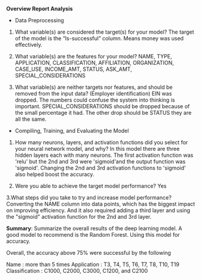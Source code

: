 ﻿
**Overview Report Analysis**

  * Data Preprocessing
    
1. What variable(s) are considered the target(s) for your model?
The target of the model is the “Is-successful” column. Means money was used effectively.  
2. What variable(s) are the features for your model?
NAME, TYPE, APPLICATION, CLASSIFICATION, AFFILIATION, ORGANIZATION, CASE_USE, INCOME_AMT, STATUS, ASK_AMT, SPECIAL_CONSIDERATIONS

 3. What variable(s) are neither targets nor features, and should be removed from the input data? (Employer identification) EIN was dropped. The numbers could confuse the system into thinking is important. SPECIAL_CONSIDERATIONS should be dropped because of the small percentage it had. The other drop should be STATUS they are all the same. 
  


* Compiling, Training, and Evaluating the Model

1. How many neurons, layers, and activation functions did you select for your neural network model, and why? 
In this model there are three hidden layers each with many neurons. The first activation function was 'relu' but the 2nd and 3rd were 'sigmoid'and the output function was 'sigmoid'. Changing the 2nd and 3rd activation functions to 'sigmoid' also helped boost the accuracy.

2. Were you able to achieve the target model performance?
Yes

3.What steps did you take to try and increase model performance? Converting the NAME column into data points, which has the biggest impact on improving efficiency. And it also required adding a third layer and using the "sigmoid" activation function for the 2nd and 3rd layer.


**Summary**: Summarize the overall results of the deep learning model. 
A good model to recommend is the Random Forest. Using this model for accuracy. 

Overall, the accuracy above 75% were successful by the following 

Name : more than 5 times
Application : T3, T4, T5, T6, T7, T8, T10, T19
Classification : C1000, C2000, C3000, C1200, and C2100 



